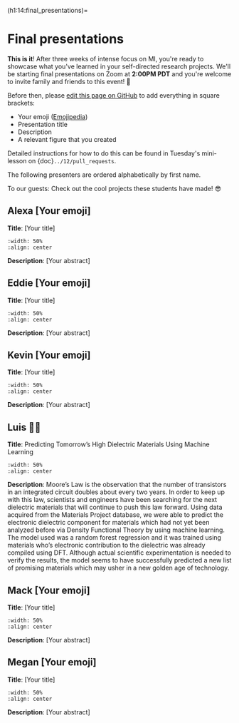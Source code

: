 (h1:14:final_presentations)=
# Final presentations

**This is it**!
After three weeks of intense focus on MI, you're ready to showcase what you've learned in your self-directed research projects.
We'll be starting final presentations on Zoom at **2:00PM PDT** and you're welcome to invite family and friends to this event! 🙌

Before then, please [edit this page on GitHub](https://github.com/enze-chen/mi-book/blob/master/week_3/14/final_presentations.md) to add everything in square brackets: 

- Your emoji ([Emojipedia](https://emojipedia.org/))
- Presentation title
- Description
- A relevant figure that you created

Detailed instructions for how to do this can be found in Tuesday's mini-lesson on {doc}`../12/pull_requests`.

The following presenters are ordered alphabetically by first name.

To our guests: Check out the cool projects these students have made! 😎



## Alexa [Your emoji]

**Title**: [Your title]

```{image} ./temp.png
:width: 50%
:align: center
```

**Description**: [Your abstract]



## Eddie [Your emoji]

**Title**: [Your title]

```{image} ./temp.png
:width: 50%
:align: center
```

**Description**: [Your abstract]



## Kevin [Your emoji]

**Title**: [Your title]

```{image} ./temp.png
:width: 50%
:align: center
```

**Description**: [Your abstract]



## Luis 🏋️‍♂️

**Title**: Predicting Tomorrow’s High Dielectric Materials Using Machine Learning

```{image} ./Luis_final.png
:width: 50%
:align: center
```

**Description**: Moore’s Law is the observation that the number of transistors in an integrated circuit doubles about every two years. In order to keep up with this law, scientists and engineers have been searching for the next dielectric materials that will continue to push this law forward. Using data acquired from the Materials Project database, we were able to predict the electronic dielectric component for materials which had not yet been analyzed before via Density Functional Theory by using machine learning. The model used was a random forest regression and it was trained using materials who’s electronic contribution to the dielectric was already compiled using DFT. Although actual scientific experimentation is needed to verify the results, the model seems to have successfully predicted a new list of promising materials which may usher in a new golden age of technology.



## Mack [Your emoji]

**Title**: [Your title]

```{image} ./temp.png
:width: 50%
:align: center
```

**Description**: [Your abstract]



## Megan [Your emoji]

**Title**: [Your title]

```{image} ./temp.png
:width: 50%
:align: center
```

**Description**: [Your abstract]


